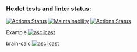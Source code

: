 ### Hexlet tests and linter status:
[![Actions Status](https://github.com/CaptainCollie/python-project-lvl1/workflows/hexlet-check/badge.svg)](https://github.com/CaptainCollie/python-project-lvl1/actions)
[![Maintainability](https://api.codeclimate.com/v1/badges/a99a88d28ad37a79dbf6/maintainability)](https://codeclimate.com/github/codeclimate/codeclimate/maintainability)
[![Actions Status](https://github.com/CaptainCollie/python-project-lvl1/actions/workflows/github-actions.yml/badge.svg)](https://github.com/CaptainCollie/python-project-lvl1/actions/workflows/github-actions.yml)

Example
[![asciicast](https://asciinema.org/a/EZuNHMPRIBbrnSliZGbO9Brgj.svg)](https://asciinema.org/a/EZuNHMPRIBbrnSliZGbO9Brgj )

brain-calc
[![asciicast](https://asciinema.org/a/7AATGew3Xr5fghxPsNCJqPZbN.svg)](https://asciinema.org/a/7AATGew3Xr5fghxPsNCJqPZbN )
